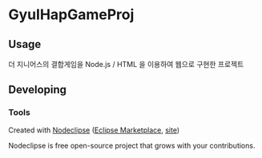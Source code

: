 

# GyulHapGameProj



## Usage 
더 지니어스의 결합게임을 Node.js / HTML 을 이용하여 웹으로 구현한 프로젝트



## Developing



### Tools

Created with [Nodeclipse](https://github.com/Nodeclipse/nodeclipse-1)
 ([Eclipse Marketplace](http://marketplace.eclipse.org/content/nodeclipse), [site](http://www.nodeclipse.org))   

Nodeclipse is free open-source project that grows with your contributions.
